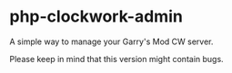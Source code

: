 # php-clockwork-admin
A simple way to manage your Garry's Mod CW server.

Please keep in mind that this version might contain bugs.
